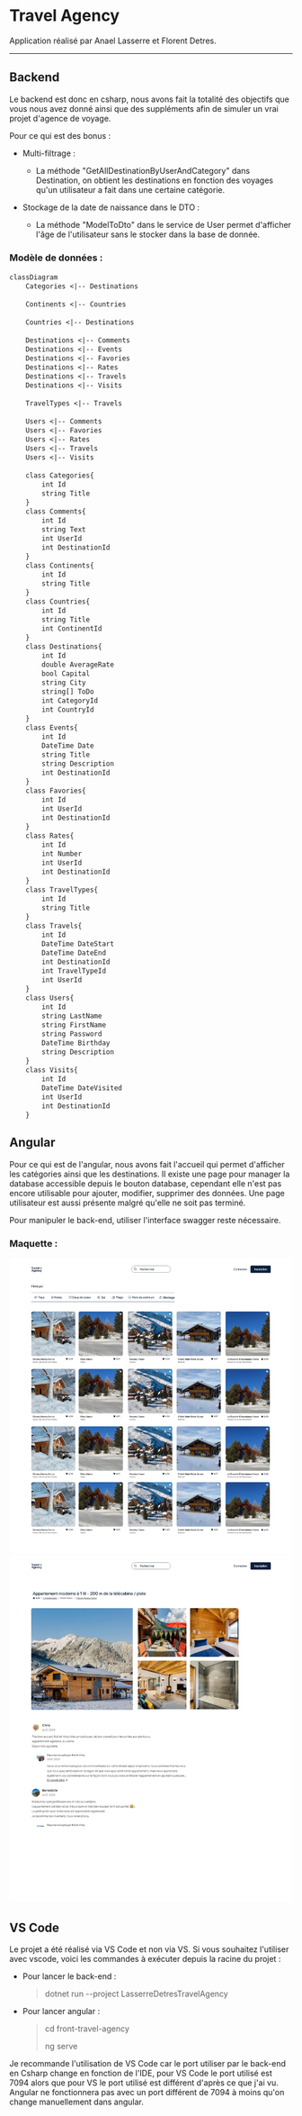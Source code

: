 # Travel Agency

Application réalisé par Anael Lasserre et Florent Detres.

___
## Backend

Le backend est donc en csharp, nous avons fait la totalité des objectifs que vous nous avez donné ainsi que des suppléments afin de simuler un vrai projet d'agence de voyage.

Pour ce qui est des bonus : 
* Multi-filtrage : 
    * La méthode "GetAllDestinationByUserAndCategory" dans Destination, on obtient les destinations en fonction des voyages qu'un utilisateur a fait dans une certaine catégorie.

* Stockage de la date de naissance dans le DTO :
    * La méthode "ModelToDto" dans le service de User permet d'afficher l'âge de l'utilisateur sans le stocker dans la base de donnée.

### Modèle de données :
```mermaid
classDiagram
    Categories <|-- Destinations

    Continents <|-- Countries

    Countries <|-- Destinations

    Destinations <|-- Comments
    Destinations <|-- Events
    Destinations <|-- Favories
    Destinations <|-- Rates
    Destinations <|-- Travels
    Destinations <|-- Visits

    TravelTypes <|-- Travels

    Users <|-- Comments
    Users <|-- Favories
    Users <|-- Rates
    Users <|-- Travels
    Users <|-- Visits

    class Categories{
        int Id
        string Title
    }
    class Comments{
        int Id
        string Text
        int UserId
        int DestinationId
    }
    class Continents{
        int Id
        string Title
    }
    class Countries{
        int Id
        string Title
        int ContinentId
    }
    class Destinations{
        int Id
        double AverageRate
        bool Capital
        string City
        string[] ToDo
        int CategoryId
        int CountryId
    }
    class Events{
        int Id
        DateTime Date
        string Title
        string Description
        int DestinationId
    }
    class Favories{
        int Id
        int UserId
        int DestinationId
    }
    class Rates{
        int Id
        int Number
        int UserId
        int DestinationId
    }
    class TravelTypes{
        int Id
        string Title
    }
    class Travels{
        int Id
        DateTime DateStart
        DateTime DateEnd
        int DestinationId
        int TravelTypeId
        int UserId
    }
    class Users{
        int Id
        string LastName
        string FirstName
        string Password
        DateTime Birthday
        string Description
    }
    class Visits{
        int Id
        DateTime DateVisited
        int UserId
        int DestinationId
    }
```

## Angular

Pour ce qui est de l'angular, nous avons fait l'accueil qui permet d'afficher les catégories ainsi que les destinations. Il existe une page pour manager la database accessible depuis le bouton database, cependant elle n'est pas encore utilisable pour ajouter, modifier, supprimer des données. Une page utilisateur est aussi présente malgré qu'elle ne soit pas terminé.

Pour manipuler le back-end, utiliser l'interface swagger reste nécessaire.

### Maquette :
![Image Accueil](maquette-front/accueil.jpg)
![Image Destination](maquette-front/destination_onclick.jpg)


## VS Code

Le projet a été réalisé via VS Code et non via VS. Si vous souhaitez l'utiliser avec vscode, voici les commandes à exécuter depuis la racine du projet :
* Pour lancer le back-end :
    > dotnet run --project LasserreDetresTravelAgency

* Pour lancer angular :
    > cd front-travel-agency
    >
    > ng serve

Je recommande l'utilisation de VS Code car le port utiliser par le back-end en Csharp change en fonction de l'IDE, pour VS Code le port utilisé est 7094 alors que pour VS le port utilisé est différent d'après ce que j'ai vu. Angular ne fonctionnera pas avec un port différent de 7094 à moins qu'on change manuellement dans angular.
